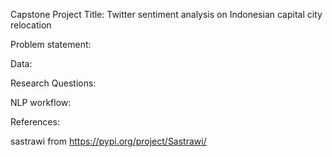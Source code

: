 Capstone Project
Title: Twitter sentiment analysis on Indonesian capital city relocation

Problem statement:

Data:

Research Questions:


NLP workflow:



References:


sastrawi from
https://pypi.org/project/Sastrawi/